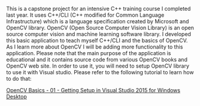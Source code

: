 This is a capstone project for an intensive C++ training course I completed last year. It uses C++/CLI (C++ modified for Common Language
Infrastructure) which is a language specification created by Microsoft and OpenCV library. OpenCV (Open Source Computer Vision Library) 
is an open source computer vision and machine learning software library. I developed this basic application to teach myself C++/CLI and
the basics of OpenCV. As I learn more about OpenCV I will be adding more functionality to this application. Please note that the main 
purpose of the application is educational and it contains source code from various OpenCV books and OpenCV web site. In order to use it, 
you will need to setup OpenCV library to use it with Visual studio. Please refer to the following tutorial to learn how to do that:

[OpenCV Basics - 01 - Getting Setup in Visual Studio 2015 for Windows Desktop](https://www.youtube.com/watch?v=l_4fNNyk1aw)
